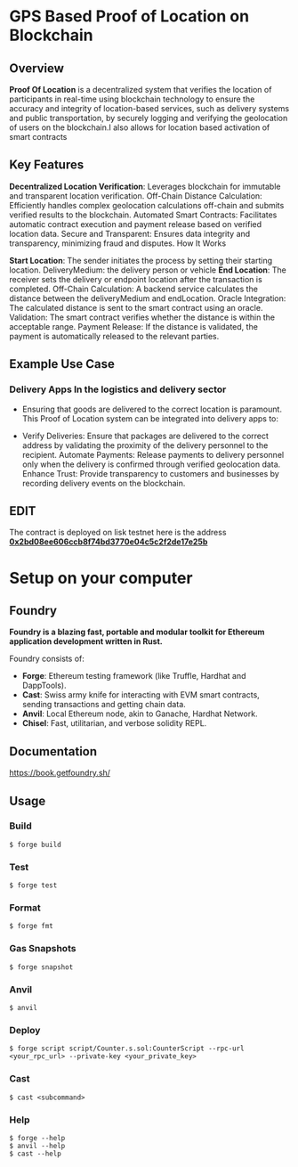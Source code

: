 # GPS Based Proof of Location on Blockchain
## Overview

**Proof Of Location** is a decentralized system that verifies the location of participants in real-time using blockchain technology to ensure the accuracy and integrity of location-based services, such as delivery systems and public transportation, by securely logging and verifying the geolocation of users on the blockchain.I also allows for location based activation of smart contracts
## Key Features

**Decentralized Location Verification**: Leverages blockchain for immutable and transparent location verification. Off-Chain Distance Calculation: Efficiently handles complex geolocation calculations off-chain and submits verified results to the blockchain. Automated Smart Contracts: Facilitates automatic contract execution and payment release based on verified location data. Secure and Transparent: Ensures data integrity and transparency, minimizing fraud and disputes.
How It Works

**Start Location**: The sender initiates the process by setting their starting location. DeliveryMedium: the delivery person or vehicle
**End Location**: The receiver sets the delivery or endpoint location after the transaction is completed. Off-Chain Calculation: A backend service calculates the distance between the deliveryMedium and endLocation. Oracle Integration: The calculated distance is sent to the smart contract using an oracle. Validation: The smart contract verifies whether the distance is within the acceptable range. Payment Release: If the distance is validated, the payment is automatically released to the relevant parties.

## Example Use Case

### Delivery Apps In the logistics and delivery sector
- Ensuring that goods are delivered to the correct location is paramount. This Proof of Location system can be integrated into delivery apps to:

- Verify Deliveries: Ensure that packages are delivered to the correct address by validating the proximity of the delivery personnel to the recipient. Automate Payments: Release payments to delivery personnel only when the delivery is confirmed through verified geolocation data. Enhance Trust: Provide transparency to customers and businesses by recording delivery events on the blockchain.
## EDIT
The contract is deployed on lisk testnet here is the address [**0x2bd08ee606ccb8f74bd3770e04c5c2f2de17e25b**](https://sepolia-blockscout.lisk.com/address/0x2bd08ee606ccb8f74bd3770e04c5c2f2de17e25b)
# Setup on your computer

## Foundry

**Foundry is a blazing fast, portable and modular toolkit for Ethereum application development written in Rust.**

Foundry consists of:

-   **Forge**: Ethereum testing framework (like Truffle, Hardhat and DappTools).
-   **Cast**: Swiss army knife for interacting with EVM smart contracts, sending transactions and getting chain data.
-   **Anvil**: Local Ethereum node, akin to Ganache, Hardhat Network.
-   **Chisel**: Fast, utilitarian, and verbose solidity REPL.

## Documentation

https://book.getfoundry.sh/

## Usage

### Build

```shell
$ forge build
```

### Test

```shell
$ forge test
```

### Format

```shell
$ forge fmt
```

### Gas Snapshots

```shell
$ forge snapshot
```

### Anvil

```shell
$ anvil
```

### Deploy

```shell
$ forge script script/Counter.s.sol:CounterScript --rpc-url <your_rpc_url> --private-key <your_private_key>
```

### Cast

```shell
$ cast <subcommand>
```

### Help

```shell
$ forge --help
$ anvil --help
$ cast --help
```
